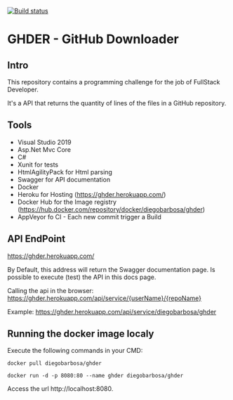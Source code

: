 [![Build status](https://ci.appveyor.com/api/projects/status/e0gus2bb7iug9i74?svg=true)](https://ci.appveyor.com/project/diegobarbosa/ghder)



# GHDER - GitHub Downloader

## Intro

This repository contains a programming challenge for the job of FullStack Developer.

It's a API that returns the quantity of lines of the files in a GitHub repository.

## Tools

- Visual Studio 2019
- Asp.Net Mvc Core
- C#
- Xunit for tests
- HtmlAgilityPack for Html parsing
- Swagger for API documentation
- Docker
- Heroku for Hosting (https://ghder.herokuapp.com/)
- Docker Hub for the Image registry (https://hub.docker.com/repository/docker/diegobarbosa/ghder)
- AppVeyor fo CI - Each new commit trigger a Build


## API EndPoint

https://ghder.herokuapp.com/

By Default, this address will return the Swagger documentation page. Is possible to execute (test) the API in this docs page.

Calling the api in the browser: https://ghder.herokuapp.com/api/service/{userName}/{repoName}

Example: https://ghder.herokuapp.com/api/service/diegobarbosa/ghder


## Running the docker image localy
Execute the following commands in your CMD:

```console
docker pull diegobarbosa/ghder

docker run -d -p 8080:80 --name ghder diegobarbosa/ghder
```
Access the url http://localhost:8080.


